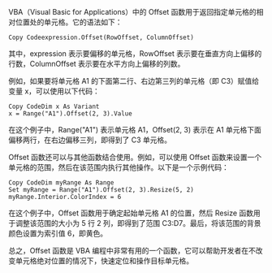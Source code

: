VBA（Visual Basic for Applications）中的 Offset 函数用于返回指定单元格的相对位置处的单元格。它的语法如下：

```
Copy Codeexpression.Offset(RowOffset, ColumnOffset)
```

其中，expression 表示要偏移的单元格，RowOffset 表示要在垂直方向上偏移的行数，ColumnOffset 表示要在水平方向上偏移的列数。

例如，如果要将单元格 A1 的下面第二行、右边第三列的单元格（即 C3）赋值给变量 x，可以使用以下代码：

```
Copy CodeDim x As Variant
x = Range("A1").Offset(2, 3).Value
```

在这个例子中，Range("A1") 表示单元格 A1，Offset(2, 3) 表示在 A1 单元格下面偏移两行，在右边偏移三列，即得到了 C3 单元格。

Offset 函数还可以与其他函数结合使用。例如，可以使用 Offset 函数来设置一个单元格的范围，然后在该范围内执行其他操作。以下是一个示例代码：

```
Copy CodeDim myRange As Range
Set myRange = Range("A1").Offset(2, 3).Resize(5, 2)
myRange.Interior.ColorIndex = 6
```

在这个例子中，Offset 函数用于确定起始单元格 A1 的位置，然后 Resize 函数用于调整该范围的大小为 5 行 2 列，即得到了范围 C3:D7。最后，将该范围的背景颜色设置为索引值 6，即黄色。

总之，Offset 函数是 VBA 编程中非常有用的一个函数，它可以帮助开发者在不改变单元格绝对位置的情况下，快速定位和操作目标单元格。